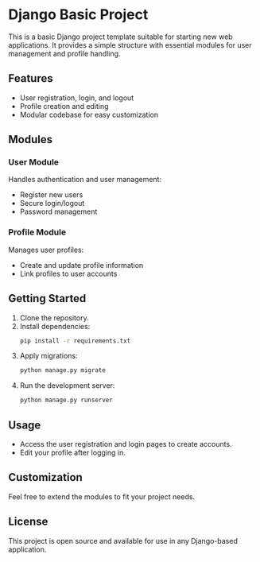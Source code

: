 # Django Basic Project

This is a basic Django project template suitable for starting new web applications. It provides a simple structure with essential modules for user management and profile handling.

## Features

- User registration, login, and logout
- Profile creation and editing
- Modular codebase for easy customization

## Modules

### User Module

Handles authentication and user management:
- Register new users
- Secure login/logout
- Password management

### Profile Module

Manages user profiles:
- Create and update profile information
- Link profiles to user accounts

## Getting Started

1. Clone the repository.
2. Install dependencies:
    ```bash
    pip install -r requirements.txt
    ```
3. Apply migrations:
    ```bash
    python manage.py migrate
    ```
4. Run the development server:
    ```bash
    python manage.py runserver
    ```

## Usage

- Access the user registration and login pages to create accounts.
- Edit your profile after logging in.

## Customization

Feel free to extend the modules to fit your project needs.

## License

This project is open source and available for use in any Django-based application.